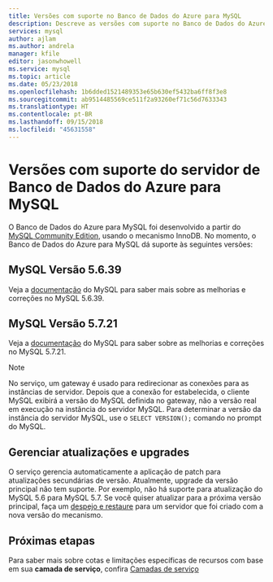 ```yaml
---
title: Versões com suporte no Banco de Dados do Azure para MySQL
description: Descreve as versões com suporte no Banco de Dados do Azure para MySQL.
services: mysql
author: ajlam
ms.author: andrela
manager: kfile
editor: jasonwhowell
ms.service: mysql
ms.topic: article
ms.date: 05/23/2018
ms.openlocfilehash: 1b6dded1521489353e65b630ef5432ba6ff8f3e8
ms.sourcegitcommit: ab9514485569ce511f2a93260ef71c56d7633343
ms.translationtype: HT
ms.contentlocale: pt-BR
ms.lasthandoff: 09/15/2018
ms.locfileid: "45631558"
---
```

# <a name="supported-azure-database-for-mysql-server-versions"></a>Versões com suporte do servidor de Banco de Dados do Azure para MySQL
O Banco de Dados do Azure para MySQL foi desenvolvido a partir do [MySQL Community Edition](https://www.mysql.com/products/community/), usando o mecanismo InnoDB.  No momento, o Banco de Dados do Azure para MySQL dá suporte às seguintes versões:

## <a name="mysql-version-5639"></a>MySQL Versão 5.6.39
Veja a [documentação](https://dev.mysql.com/doc/relnotes/mysql/5.6/en/news-5-6-39.html) do MySQL para saber mais sobre as melhorias e correções no MySQL 5.6.39.

## <a name="mysql-version-5721"></a>MySQL Versão 5.7.21
Veja a [documentação](https://dev.mysql.com/doc/relnotes/mysql/5.7/en/news-5-7-21.html) do MySQL para saber sobre as melhorias e correções no MySQL 5.7.21.

> [!NOTE]
> No serviço, um gateway é usado para redirecionar as conexões para as instâncias de servidor. Depois que a conexão for estabelecida, o cliente MySQL exibirá a versão do MySQL definida no gateway, não a versão real em execução na instância do servidor MySQL. Para determinar a versão da instância do servidor MySQL, use o `SELECT VERSION();` comando no prompt do MySQL.

## <a name="managing-updates-and-upgrades"></a>Gerenciar atualizações e upgrades
O serviço gerencia automaticamente a aplicação de patch para atualizações secundárias de versão. Atualmente, upgrade da versão principal não tem suporte. Por exemplo, não há suporte para atualização do MySQL 5.6 para MySQL 5.7. Se você quiser atualizar para a próxima versão principal, faça um [despejo e restaure](./concepts-migrate-dump-restore.md) para um servidor que foi criado com a nova versão do mecanismo.

## <a name="next-steps"></a>Próximas etapas

Para saber mais sobre cotas e limitações específicas de recursos com base em sua **camada de serviço**, confira [Camadas de serviço](./concepts-pricing-tiers.md)
